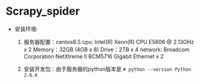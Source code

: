 # Scrapy_spider

* 安装环境: 
  1. 服务器配置：centos6.5
            cpu: Intel(R) Xeon(R) CPU E5606 @ 2.13GHz x 2
         Memory：32GB (4GB x 8)
          Drive：2TB x 4
        network: Broadcom Corporation NetXtreme II BCM5716 Gigabit Ethernet x 2

  2. 安装开发包：由于服务器的python版本是
                 ```
                 # python --version
                   Python 2.6.6
                 ```

                                        
  
  
